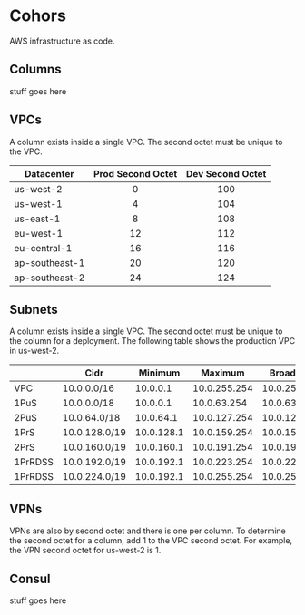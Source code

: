 # Cohors
AWS infrastructure as code. 

## Columns
stuff goes here

## VPCs
A column exists inside a single VPC. The second octet must be unique to the
VPC.

| Datacenter     | Prod Second Octet | Dev Second Octet |
| -------------- |:-----------------:|:----------------:|
| us-west-2      | 0                 | 100              |
| us-west-1      | 4                 | 104              |
| us-east-1      | 8                 | 108              |
| eu-west-1      | 12                | 112              |
| eu-central-1   | 16                | 116              |
| ap-southeast-1 | 20                | 120              |
| ap-southeast-2 | 24                | 124              |

## Subnets 
A column exists inside a single VPC. The second octet must be unique to the
column for a deployment. The following table shows the production VPC in
us-west-2.

|         | Cidr          | Minimum    | Maximum      | Broadcast    | Hosts |
| ------- | ------------- | ---------- | ------------ | ------------ | ----- |
| VPC     | 10.0.0.0/16   | 10.0.0.1   | 10.0.255.254 | 10.0.255.255 | 65534 |
| 1PuS    | 10.0.0.0/18   | 10.0.0.1   | 10.0.63.254  | 10.0.63.255  | 16382 |
| 2PuS    | 10.0.64.0/18  | 10.0.64.1  | 10.0.127.254 | 10.0.127.255 | 16382 |
| 1PrS    | 10.0.128.0/19 | 10.0.128.1 | 10.0.159.254 | 10.0.159.255 | 8190  |
| 2PrS    | 10.0.160.0/19 | 10.0.160.1 | 10.0.191.254 | 10.0.191.255 | 8190  |
| 1PrRDSS | 10.0.192.0/19 | 10.0.192.1 | 10.0.223.254 | 10.0.223.255 | 8190  |
| 1PrRDSS | 10.0.224.0/19 | 10.0.192.1 | 10.0.255.254 | 10.0.255.255 | 8190  |

## VPNs
VPNs are also by second octet and there is one per column. To determine the
second octet for a column, add 1 to the VPC second octet. For example, the VPN
second octet for us-west-2 is 1.

## Consul
stuff goes here
